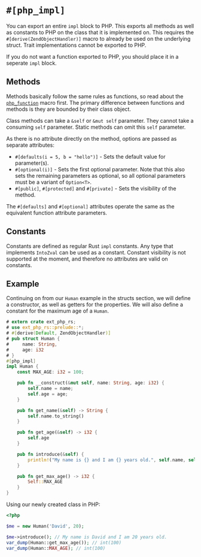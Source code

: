 # `#[php_impl]`

You can export an entire `impl` block to PHP. This exports all methods as well
as constants to PHP on the class that it is implemented on. This requires the
`#[derive(ZendObjectHandler)]` macro to already be used on the underlying
struct. Trait implementations cannot be exported to PHP.

If you do not want a function exported to PHP, you should place it in a seperate
`impl` block.

## Methods

Methods basically follow the same rules as functions, so read about the
[`php_function`] macro first. The primary difference between functions and
methods is they are bounded by their class object.

Class methods can take a `&self` or `&mut self` parameter. They cannot take a
consuming `self` parameter. Static methods can omit this `self` parameter.

As there is no attribute directly on the method, options are passed as separate
attributes:

- `#[defaults(i = 5, b = "hello")]` - Sets the default value for parameter(s).
- `#[optional(i)]` - Sets the first optional parameter. Note that this also sets
  the remaining parameters as optional, so all optional parameters must be a
  variant of `Option<T>`.
- `#[public]`, `#[protected]` and `#[private]` - Sets the visibility of the
  method.

The `#[defaults]` and `#[optional]` attributes operate the same as the
equivalent function attribute parameters.

## Constants

Constants are defined as regular Rust `impl` constants. Any type that implements
`IntoZval` can be used as a constant. Constant visibility is not supported at
the moment, and therefore no attributes are valid on constants.

## Example

Continuing on from our `Human` example in the structs section, we will define a
constructor, as well as getters for the properties. We will also define a
constant for the maximum age of a `Human`.

```rust
# extern crate ext_php_rs;
# use ext_php_rs::prelude::*;
# #[derive(Default, ZendObjectHandler)]
# pub struct Human {
#     name: String,
#     age: i32
# }
#[php_impl]
impl Human {
    const MAX_AGE: i32 = 100;

    pub fn __construct(&mut self, name: String, age: i32) {
        self.name = name;
        self.age = age;
    }

    pub fn get_name(&self) -> String {
        self.name.to_string()
    }

    pub fn get_age(&self) -> i32 {
        self.age
    }

    pub fn introduce(&self) {
        println!("My name is {} and I am {} years old.", self.name, self.age);
    }

    pub fn get_max_age() -> i32 {
        Self::MAX_AGE
    }
}
```

Using our newly created class in PHP:

```php
<?php

$me = new Human('David', 20);

$me->introduce(); // My name is David and I am 20 years old.
var_dump(Human::get_max_age()); // int(100)
var_dump(Human::MAX_AGE); // int(100)
```

[`php_function`]: ./function.md
